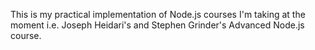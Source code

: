 This is my practical implementation of Node.js courses I'm taking at the moment i.e. Joseph Heidari's and Stephen Grinder's Advanced Node.js course.
